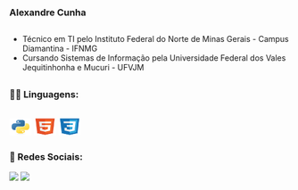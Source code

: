 ### Alexandre Cunha 
##
  - Técnico em TI pelo Instituto Federal do Norte de Minas Gerais - Campus Diamantina - IFNMG
  - Cursando Sistemas de Informação pela Universidade Federal dos Vales Jequitinhonha e Mucuri - UFVJM

 ##
### 👨‍💻 Linguagens:
<div style="display: inline_block"><br>
<img align="center" alt="Python" height="30" width="40" src="https://raw.githubusercontent.com/devicons/devicon/master/icons/python/python-original.svg">
<img align="center" alt="HTML" height="30" width="40" src="https://raw.githubusercontent.com/devicons/devicon/master/icons/html5/html5-original.svg">
 <img align="center" alt="CSS" height="30" width="40" src="https://raw.githubusercontent.com/devicons/devicon/master/icons/css3/css3-original.svg">
 </div>

   ##
### 💬 Redes Sociais:
<a href="https://instagram.com/alexandre_cunhab" target="_blank"><img src="https://img.shields.io/badge/-Instagram-%23E4405F?style=for-the-badge&logo=instagram&logoColor=white" target="_blank"></a>
<a href = "mailto:alexandrebarreto358@gmail.com"><img src="https://img.shields.io/badge/-Gmail-%23333?style=for-the-badge&logo=gmail&logoColor=white" target="_blank"></a>
